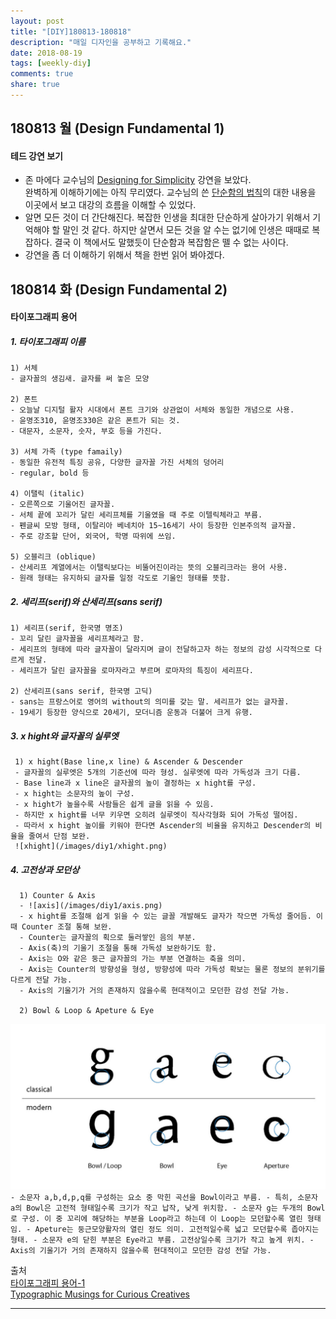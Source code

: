 ```yaml
---
layout: post
title: "[DIY]180813-180818"
description: "매일 디자인을 공부하고 기록해요."
date: 2018-08-19
tags: [weekly-diy]
comments: true
share: true
---
```


## 180813 월 (Design Fundamental 1)

#### 테드 강연 보기
- 존 마에다 교수님의 [Designing for Simplicity](https://www.ted.com/talks/john_maeda_on_the_simple_life) 강연을 보았다.  
완벽하게 이해하기에는 아직 무리였다. 교수님의 쓴 [단순함의 법칙](http://story.pxd.co.kr/119)의 대한 내용을 이곳에서 보고 대강의 흐름을 이해할 수 있었다.  
- 알면 모든 것이 더 간단해진다. 복잡한 인생을 최대한 단순하게 살아가기 위해서 기억해야 할 말인 것 같다. 하지만 살면서 모든 것을 알 수는 없기에 인생은 때때로 복잡하다. 결국 이 책에서도 말했듯이 단순함과 복잡함은 뗄 수 없는 사이다.  
- 강연을 좀 더 이해하기 위해서 책을 한번 읽어 봐야겠다.



## 180814 화 (Design Fundamental 2)

#### 타이포그래피 용어
##### 1. 타이포그래피 이름
    1) 서체
    - 글자꼴의 생김새. 글자를 써 놓은 모양

    2) 폰트
    - 오늘날 디지털 활자 시대에서 폰트 크기와 상관없이 서체와 동일한 개념으로 사용.
    - 윤명조310, 윤명조330은 같은 폰트가 되는 것.
    - 대문자, 소문자, 숫자, 부호 등을 가진다.

    3) 서체 가족 (type famaily)
    - 동일한 유전적 특징 공유, 다양한 글자꼴 가진 서체의 덩어리
    - regular, bold 등

    4) 이탤릭 (italic)
    - 오른쪽으로 기울어진 글자꼴.
    - 서체 끝에 꼬리가 달린 세리프체를 기울였을 때 주로 이텔릭체라고 부름.
    - 펜글씨 모방 형태, 이탈리아 베네치아 15~16세기 사이 등장한 인본주의적 글자꼴.
    - 주로 강조할 단어, 외국어, 학명 따위에 쓰임.

    5) 오블리크 (oblique)
    - 산세리프 계열에서는 이탤릭보다는 비뚤어진이라는 뜻의 오블리크라는 용어 사용.
    - 원래 형태는 유지하되 글자를 일정 각도로 기울인 형태를 뜻함.  

##### 2. 세리프(serif)와 산세리프(sans serif)
    1) 세리프(serif, 한국명 명조)
    - 꼬리 달린 글자꼴을 세리프체라고 함.
    - 세리프의 형태에 따라 글자꼴이 달라지며 글이 전달하고자 하는 정보의 감성 시각적으로 다르게 전달.
    - 세리프가 달린 글자꼴을 로마자라고 부르며 로마자의 특징이 세리프다.

    2) 산세리프(sans serif, 한국명 고딕)
    - sans는 프랑스어로 영어의 without의 의미를 갖는 말. 세리프가 없는 글자꼴.
    - 19세기 등장한 양식으로 20세기, 모더니즘 운동과 더불어 크게 유행.

##### 3. x hight와 글자꼴의 실루엣
     1) x hight(Base line,x line) & Ascender & Descender
     - 글자꼴의 실루엣은 5개의 기준선에 따라 형성. 실루엣에 따라 가독성과 크기 다름.
     - Base line과 x line은 글자꼴의 높이 결정하는 x hight를 구성.
     - x hight는 소문자의 높이 구성.
     - x hight가 높을수록 사람들은 쉽게 글을 읽을 수 있음.
     - 하지만 x hight를 너무 키우면 오히려 실루엣이 직사각형화 되어 가독성 떨어짐.
     - 따라서 x hight 높이를 키워야 한다면 Ascender의 비율을 유지하고 Descender의 비율을 줄여서 단점 보완.
     ![xhight](/images/diy1/xhight.png)

##### 4. 고전상과 모던상
      1) Counter & Axis
      - ![axis](/images/diy1/axis.png)
      - x hight를 조절해 쉽게 읽을 수 있는 글꼴 개발해도 글자가 작으면 가독성 줄어듬. 이때 Counter 조절 통해 보완.
      - Counter는 글자꼴의 획으로 둘러쌓인 음의 부분.
      - Axis(축)의 기울기 조절을 통해 가독성 보완하기도 함.
      - Axis는 O와 같은 둥근 글자꼴의 가는 부분 연결하는 축을 의미.
      - Axis는 Counter의 방향성을 형성, 방향성에 따라 가독성 확보는 물론 정보의 분위기를 다르게 전달 가능.
      - Axis의 기울기가 거의 존재하지 않을수록 현대적이고 모던한 감성 전달 가능.

      2) Bowl & Loop & Apeture & Eye
![cm](/images/diy1/cm.png)
      ```
      - 소문자 a,b,d,p,q를 구성하는 요소 중 막힌 곡선을 Bowl이라고 부름.
      - 특히, 소문자 a의 Bowl은 고전적 형태일수록 크기가 작고 납작, 낮게 위치함.
      - 소문자 g는 두개의 Bowl로 구성. 이 중 꼬리에 해당하는 부분을 Loop라고 하는데 이 Loop는 모던할수록 열린 형태임.
      - Apeture는 둥근모양활자의 열린 정도 의미. 고전적일수록 넓고 모던할수록 좁아지는 형태.
      - 소문자 e의 닫힌 부분은 Eye라고 부름. 고전상일수록 크기가 작고 높게 위치.
      - Axis의 기울기가 거의 존재하지 않을수록 현대적이고 모던한 감성 전달 가능.
      ```


출처  
[타이포그래피 용어-1](https://brunch.co.kr/@leejaegoo/22)  
[Typographic Musings for Curious Creatives](http://www.typographher.com/glossary/)  


---
